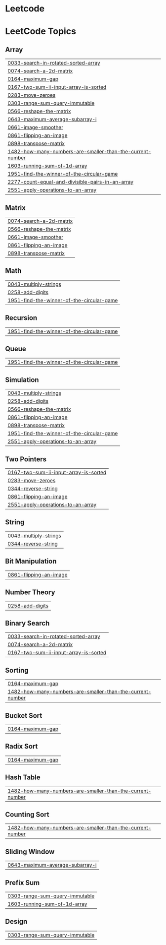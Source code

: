 # Leetcode
<!---LeetCode Topics Start-->
# LeetCode Topics
## Array
|  |
| ------- |
| [0033-search-in-rotated-sorted-array](https://github.com/Firakef1/CSEC-CPD-Leetcode-Solutions/tree/master/0033-search-in-rotated-sorted-array) |
| [0074-search-a-2d-matrix](https://github.com/Firakef1/CSEC-CPD-Leetcode-Solutions/tree/master/0074-search-a-2d-matrix) |
| [0164-maximum-gap](https://github.com/Firakef1/CSEC-CPD-Leetcode-Solutions/tree/master/0164-maximum-gap) |
| [0167-two-sum-ii-input-array-is-sorted](https://github.com/Firakef1/CSEC-CPD-Leetcode-Solutions/tree/master/0167-two-sum-ii-input-array-is-sorted) |
| [0283-move-zeroes](https://github.com/Firakef1/CSEC-CPD-Leetcode-Solutions/tree/master/0283-move-zeroes) |
| [0303-range-sum-query-immutable](https://github.com/Firakef1/CSEC-CPD-Leetcode-Solutions/tree/master/0303-range-sum-query-immutable) |
| [0566-reshape-the-matrix](https://github.com/Firakef1/CSEC-CPD-Leetcode-Solutions/tree/master/0566-reshape-the-matrix) |
| [0643-maximum-average-subarray-i](https://github.com/Firakef1/CSEC-CPD-Leetcode-Solutions/tree/master/0643-maximum-average-subarray-i) |
| [0661-image-smoother](https://github.com/Firakef1/CSEC-CPD-Leetcode-Solutions/tree/master/0661-image-smoother) |
| [0861-flipping-an-image](https://github.com/Firakef1/CSEC-CPD-Leetcode-Solutions/tree/master/0861-flipping-an-image) |
| [0898-transpose-matrix](https://github.com/Firakef1/CSEC-CPD-Leetcode-Solutions/tree/master/0898-transpose-matrix) |
| [1482-how-many-numbers-are-smaller-than-the-current-number](https://github.com/Firakef1/CSEC-CPD-Leetcode-Solutions/tree/master/1482-how-many-numbers-are-smaller-than-the-current-number) |
| [1603-running-sum-of-1d-array](https://github.com/Firakef1/CSEC-CPD-Leetcode-Solutions/tree/master/1603-running-sum-of-1d-array) |
| [1951-find-the-winner-of-the-circular-game](https://github.com/Firakef1/CSEC-CPD-Leetcode-Solutions/tree/master/1951-find-the-winner-of-the-circular-game) |
| [2277-count-equal-and-divisible-pairs-in-an-array](https://github.com/Firakef1/CSEC-CPD-Leetcode-Solutions/tree/master/2277-count-equal-and-divisible-pairs-in-an-array) |
| [2551-apply-operations-to-an-array](https://github.com/Firakef1/CSEC-CPD-Leetcode-Solutions/tree/master/2551-apply-operations-to-an-array) |
## Matrix
|  |
| ------- |
| [0074-search-a-2d-matrix](https://github.com/Firakef1/CSEC-CPD-Leetcode-Solutions/tree/master/0074-search-a-2d-matrix) |
| [0566-reshape-the-matrix](https://github.com/Firakef1/CSEC-CPD-Leetcode-Solutions/tree/master/0566-reshape-the-matrix) |
| [0661-image-smoother](https://github.com/Firakef1/CSEC-CPD-Leetcode-Solutions/tree/master/0661-image-smoother) |
| [0861-flipping-an-image](https://github.com/Firakef1/CSEC-CPD-Leetcode-Solutions/tree/master/0861-flipping-an-image) |
| [0898-transpose-matrix](https://github.com/Firakef1/CSEC-CPD-Leetcode-Solutions/tree/master/0898-transpose-matrix) |
## Math
|  |
| ------- |
| [0043-multiply-strings](https://github.com/Firakef1/CSEC-CPD-Leetcode-Solutions/tree/master/0043-multiply-strings) |
| [0258-add-digits](https://github.com/Firakef1/CSEC-CPD-Leetcode-Solutions/tree/master/0258-add-digits) |
| [1951-find-the-winner-of-the-circular-game](https://github.com/Firakef1/CSEC-CPD-Leetcode-Solutions/tree/master/1951-find-the-winner-of-the-circular-game) |
## Recursion
|  |
| ------- |
| [1951-find-the-winner-of-the-circular-game](https://github.com/Firakef1/CSEC-CPD-Leetcode-Solutions/tree/master/1951-find-the-winner-of-the-circular-game) |
## Queue
|  |
| ------- |
| [1951-find-the-winner-of-the-circular-game](https://github.com/Firakef1/CSEC-CPD-Leetcode-Solutions/tree/master/1951-find-the-winner-of-the-circular-game) |
## Simulation
|  |
| ------- |
| [0043-multiply-strings](https://github.com/Firakef1/CSEC-CPD-Leetcode-Solutions/tree/master/0043-multiply-strings) |
| [0258-add-digits](https://github.com/Firakef1/CSEC-CPD-Leetcode-Solutions/tree/master/0258-add-digits) |
| [0566-reshape-the-matrix](https://github.com/Firakef1/CSEC-CPD-Leetcode-Solutions/tree/master/0566-reshape-the-matrix) |
| [0861-flipping-an-image](https://github.com/Firakef1/CSEC-CPD-Leetcode-Solutions/tree/master/0861-flipping-an-image) |
| [0898-transpose-matrix](https://github.com/Firakef1/CSEC-CPD-Leetcode-Solutions/tree/master/0898-transpose-matrix) |
| [1951-find-the-winner-of-the-circular-game](https://github.com/Firakef1/CSEC-CPD-Leetcode-Solutions/tree/master/1951-find-the-winner-of-the-circular-game) |
| [2551-apply-operations-to-an-array](https://github.com/Firakef1/CSEC-CPD-Leetcode-Solutions/tree/master/2551-apply-operations-to-an-array) |
## Two Pointers
|  |
| ------- |
| [0167-two-sum-ii-input-array-is-sorted](https://github.com/Firakef1/CSEC-CPD-Leetcode-Solutions/tree/master/0167-two-sum-ii-input-array-is-sorted) |
| [0283-move-zeroes](https://github.com/Firakef1/CSEC-CPD-Leetcode-Solutions/tree/master/0283-move-zeroes) |
| [0344-reverse-string](https://github.com/Firakef1/CSEC-CPD-Leetcode-Solutions/tree/master/0344-reverse-string) |
| [0861-flipping-an-image](https://github.com/Firakef1/CSEC-CPD-Leetcode-Solutions/tree/master/0861-flipping-an-image) |
| [2551-apply-operations-to-an-array](https://github.com/Firakef1/CSEC-CPD-Leetcode-Solutions/tree/master/2551-apply-operations-to-an-array) |
## String
|  |
| ------- |
| [0043-multiply-strings](https://github.com/Firakef1/CSEC-CPD-Leetcode-Solutions/tree/master/0043-multiply-strings) |
| [0344-reverse-string](https://github.com/Firakef1/CSEC-CPD-Leetcode-Solutions/tree/master/0344-reverse-string) |
## Bit Manipulation
|  |
| ------- |
| [0861-flipping-an-image](https://github.com/Firakef1/CSEC-CPD-Leetcode-Solutions/tree/master/0861-flipping-an-image) |
## Number Theory
|  |
| ------- |
| [0258-add-digits](https://github.com/Firakef1/CSEC-CPD-Leetcode-Solutions/tree/master/0258-add-digits) |
## Binary Search
|  |
| ------- |
| [0033-search-in-rotated-sorted-array](https://github.com/Firakef1/CSEC-CPD-Leetcode-Solutions/tree/master/0033-search-in-rotated-sorted-array) |
| [0074-search-a-2d-matrix](https://github.com/Firakef1/CSEC-CPD-Leetcode-Solutions/tree/master/0074-search-a-2d-matrix) |
| [0167-two-sum-ii-input-array-is-sorted](https://github.com/Firakef1/CSEC-CPD-Leetcode-Solutions/tree/master/0167-two-sum-ii-input-array-is-sorted) |
## Sorting
|  |
| ------- |
| [0164-maximum-gap](https://github.com/Firakef1/CSEC-CPD-Leetcode-Solutions/tree/master/0164-maximum-gap) |
| [1482-how-many-numbers-are-smaller-than-the-current-number](https://github.com/Firakef1/CSEC-CPD-Leetcode-Solutions/tree/master/1482-how-many-numbers-are-smaller-than-the-current-number) |
## Bucket Sort
|  |
| ------- |
| [0164-maximum-gap](https://github.com/Firakef1/CSEC-CPD-Leetcode-Solutions/tree/master/0164-maximum-gap) |
## Radix Sort
|  |
| ------- |
| [0164-maximum-gap](https://github.com/Firakef1/CSEC-CPD-Leetcode-Solutions/tree/master/0164-maximum-gap) |
## Hash Table
|  |
| ------- |
| [1482-how-many-numbers-are-smaller-than-the-current-number](https://github.com/Firakef1/CSEC-CPD-Leetcode-Solutions/tree/master/1482-how-many-numbers-are-smaller-than-the-current-number) |
## Counting Sort
|  |
| ------- |
| [1482-how-many-numbers-are-smaller-than-the-current-number](https://github.com/Firakef1/CSEC-CPD-Leetcode-Solutions/tree/master/1482-how-many-numbers-are-smaller-than-the-current-number) |
## Sliding Window
|  |
| ------- |
| [0643-maximum-average-subarray-i](https://github.com/Firakef1/CSEC-CPD-Leetcode-Solutions/tree/master/0643-maximum-average-subarray-i) |
## Prefix Sum
|  |
| ------- |
| [0303-range-sum-query-immutable](https://github.com/Firakef1/CSEC-CPD-Leetcode-Solutions/tree/master/0303-range-sum-query-immutable) |
| [1603-running-sum-of-1d-array](https://github.com/Firakef1/CSEC-CPD-Leetcode-Solutions/tree/master/1603-running-sum-of-1d-array) |
## Design
|  |
| ------- |
| [0303-range-sum-query-immutable](https://github.com/Firakef1/CSEC-CPD-Leetcode-Solutions/tree/master/0303-range-sum-query-immutable) |
<!---LeetCode Topics End-->